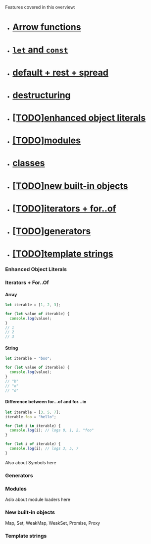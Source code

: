 Features covered in this overview:
- # [Arrow functions](arrows/arrow_func.md)
- # [`let` and `const`](let_const/let_and_const.md)
- # [default + rest + spread](default_rest_spread/def_val.md)
- # [destructuring](destruct/pattern_match.md)
- # [[TODO]enhanced object literals](obj_literals/short_prop.md)
- # [[TODO]modules](#modules)
- # [classes](classes/classes.md)
- # [[TODO]new built-in objects](#new-built-in-objects)
- # [[TODO]iterators + for..of](#iterators--forof)
- # [[TODO]generators](#generators)
- # [[TODO]template strings](#template-strings)


### Enhanced Object Literals

### Iterators + For..Of

#### Array
```JavaScript
let iterable = [1, 2, 3];

for (let value of iterable) {
  console.log(value);
}
// 1
// 2
// 3
```

#### String
```JavaScript
let iterable = "boo";

for (let value of iterable) {
  console.log(value);
}
// "b"
// "o"
// "o"
```


#### Difference between for...of and for...in
```JavaScript
let iterable = [3, 5, 7];
iterable.foo = "hello";

for (let i in iterable) {
  console.log(i); // logs 0, 1, 2, "foo"
}

for (let i of iterable) {
  console.log(i); // logs 3, 5, 7
}
```
Also about Symbols here

### Generators

### Modules
Aslo about module loaders here

### New built-in objects
Map, Set, WeakMap, WeakSet, Promise, Proxy

### Template strings

